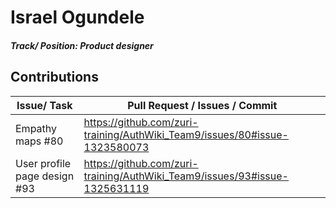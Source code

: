 # Israel Ogundele 

##### Track/ Position: **Product designer**

## Contributions

| Issue/ Task                                                | Pull Request / Issues / Commit                                                  |
| ---------------------------------------------------------- | ------------------------------------------------------------------------------- |
| Empathy maps #80                          | https://github.com/zuri-training/AuthWiki_Team9/issues/80#issue-1323580073 |
| User profile page design #93              | https://github.com/zuri-training/AuthWiki_Team9/issues/93#issue-1325631119 |                    
